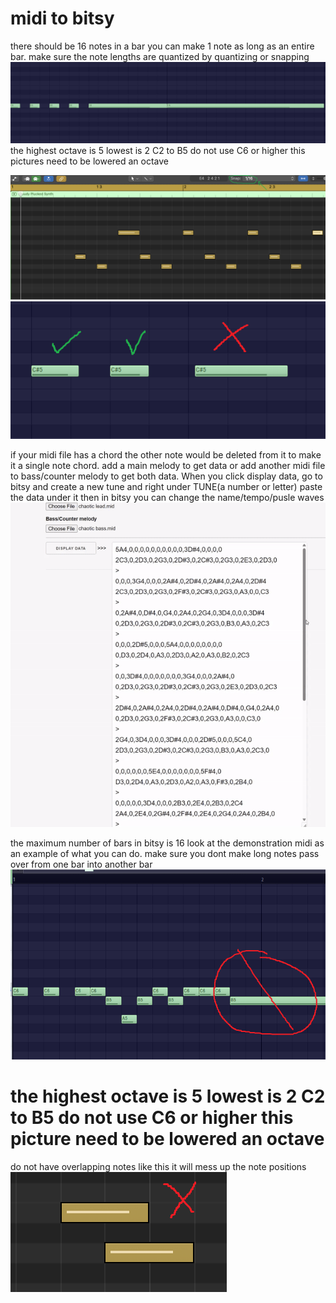 # midi to bitsy
there should be 16 notes in a bar you can make 1 note as long as an entire bar. make sure the note lengths are quantized by quantizing or snapping 
![alt text](ok.png "midi")the highest octave is 5 lowest is 2 C2 to B5 do not use C6 or higher this pictures need to be lowered an octave

![alt text](ok2.png "midi")
![alt text](no2.png "midi")


 if your midi file has a chord the other note would be deleted from it to make it a single note chord. add a main melody to get data or add another midi file to bass/counter melody to get both data. When you click display data, go to bitsy and create a new tune and right under TUNE(a number or letter) paste the data under it then in bitsy you can change the name/tempo/pusle waves 
![alt text](tobitsy.gif "midi")


the maximum number of bars in bitsy is 16 
look at the demonstration midi as an example of what you can do. make sure you dont make long notes pass over from one bar into another bar
![alt text](dontdothis.png "midi")
# the highest octave is 5 lowest is 2 C2 to B5 do not use C6 or higher this picture need to be lowered an octave

do not have overlapping notes like this it will mess up the note positions
![alt text](no.png "midi")






